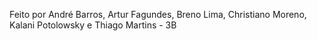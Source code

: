 Feito por André Barros, Artur Fagundes, Breno Lima, Christiano Moreno, Kalani Potolowsky e Thiago Martins - 3B
